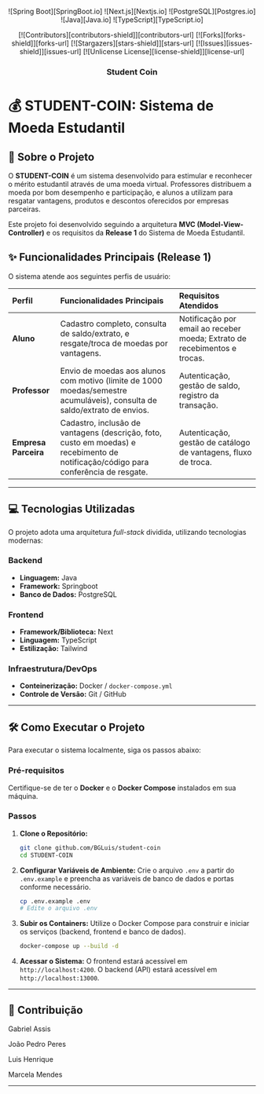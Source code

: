 <div align="center">

![Spring Boot][SpringBoot.io]
![Next.js][Nextjs.io]
![PostgreSQL][Postgres.io]
![Java][Java.io]
![TypeScript][TypeScript.io]

[![Contributors][contributors-shield]][contributors-url]
[![Forks][forks-shield]][forks-url]
[![Stargazers][stars-shield]][stars-url]
[![Issues][issues-shield]][issues-url]
[![Unlicense License][license-shield]][license-url]

  <!-- <a href="https://github.com/bgluis/student-coin/">
    <img src="images/logo.png" alt="Logo" width="80" height="80">
  </a> -->

  <h3>Student Coin</h3>
</div>

# 💰 STUDENT-COIN: Sistema de Moeda Estudantil

## 🎯 Sobre o Projeto

O **STUDENT-COIN** é um sistema desenvolvido para estimular e reconhecer o mérito estudantil através de uma moeda virtual. Professores distribuem a moeda por bom desempenho e participação, e alunos a utilizam para resgatar vantagens, produtos e descontos oferecidos por empresas parceiras.

Este projeto foi desenvolvido seguindo a arquitetura **MVC (Model-View-Controller)** e os requisitos da **Release 1** do Sistema de Moeda Estudantil.

## ✨ Funcionalidades Principais (Release 1)

O sistema atende aos seguintes perfis de usuário:

| Perfil | Funcionalidades Principais | Requisitos Atendidos |
| :--- | :--- | :--- |
| **Aluno** | Cadastro completo, consulta de saldo/extrato, e resgate/troca de moedas por vantagens. | Notificação por email ao receber moeda; Extrato de recebimentos e trocas. |
| **Professor** | Envio de moedas aos alunos com motivo (limite de 1000 moedas/semestre acumuláveis), consulta de saldo/extrato de envios. | Autenticação, gestão de saldo, registro da transação. |
| **Empresa Parceira** | Cadastro, inclusão de vantagens (descrição, foto, custo em moedas) e recebimento de notificação/código para conferência de resgate. | Autenticação, gestão de catálogo de vantagens, fluxo de troca. |

---

## 💻 Tecnologias Utilizadas

O projeto adota uma arquitetura *full-stack* dividida, utilizando tecnologias modernas:

### Backend
* **Linguagem:** Java
* **Framework:** Springboot
* **Banco de Dados:** PostgreSQL

### Frontend
* **Framework/Biblioteca:** Next
* **Linguagem:** TypeScript
* **Estilização:** Tailwind

### Infraestrutura/DevOps
* **Conteinerização:** Docker / `docker-compose.yml`
* **Controle de Versão:** Git / GitHub

---

## 🛠️ Como Executar o Projeto

Para executar o sistema localmente, siga os passos abaixo:

### Pré-requisitos
Certifique-se de ter o **Docker** e o **Docker Compose** instalados em sua máquina.

### Passos
1.  **Clone o Repositório:**
    ```bash
    git clone github.com/BGLuis/student-coin
    cd STUDENT-COIN
    ```
2.  **Configurar Variáveis de Ambiente:**
    Crie o arquivo `.env` a partir do `.env.example` e preencha as variáveis de banco de dados e portas conforme necessário.
    ```bash
    cp .env.example .env
    # Edite o arquivo .env
    ```
3.  **Subir os Containers:**
    Utilize o Docker Compose para construir e iniciar os serviços (backend, frontend e banco de dados).
    ```bash
    docker-compose up --build -d
    ```
4.  **Acessar o Sistema:**
    O frontend estará acessível em `http://localhost:4200`.
    O backend (API) estará acessível em `http://localhost:13000`.

---

## 🤝 Contribuição

Gabriel Assis

João Pedro Peres

Luis Henrique

Marcela Mendes

---
